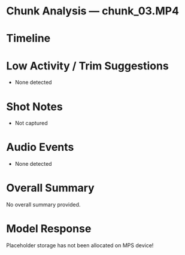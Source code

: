 # Chunk Analysis — chunk_03.MP4

# Timeline

# Low Activity / Trim Suggestions
- None detected

# Shot Notes
- Not captured

# Audio Events
- None detected

# Overall Summary
No overall summary provided.

# Model Response
Placeholder storage has not been allocated on MPS device!